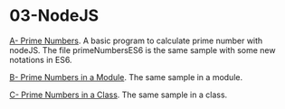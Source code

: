 # 03-NodeJS

[A- Prime Numbers](./A-primeNumbers). A basic program to calculate prime number with nodeJS. The file primeNumbersES6 is the same sample with some new notations in ES6.

[B- Prime Numbers in a Module](./B-primeNumbersInModule). The same sample in a module.

[C- Prime Numbers in a Class](./B-primeNumbersInClass). The same sample in a class.

